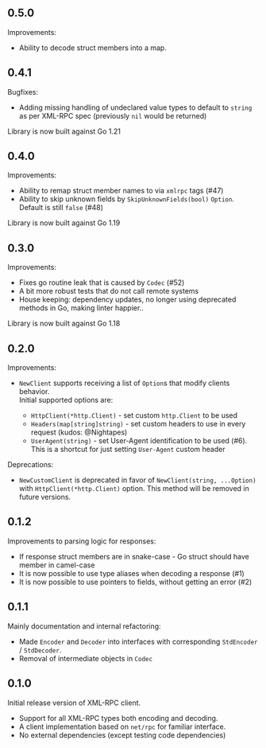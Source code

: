 ## 0.5.0

Improvements:

* Ability to decode struct members into a map.

## 0.4.1

Bugfixes:

* Adding missing handling of undeclared value types to default to `string` as per XML-RPC spec (previously `nil` would be returned)

Library is now built against Go 1.21

## 0.4.0

Improvements:

* Ability to remap struct member names to via `xmlrpc` tags (#47)
* Ability to skip unknown fields by `SkipUnknownFields(bool)` `Option`. Default is still `false` (#48)

Library is now built against Go 1.19

## 0.3.0

Improvements:

* Fixes go routine leak that is caused by `Codec` (#52)
* A bit more robust tests that do not call remote systems
* House keeping: dependency updates, no longer using deprecated methods in Go, making linter happier..

Library is now built against Go 1.18

## 0.2.0

Improvements:

* `NewClient` supports receiving a list of `Option`s that modify clients behavior.  
Initial supported options are:

  * `HttpClient(*http.Client)` - set custom `http.Client` to be used
  * `Headers(map[string]string)` - set custom headers to use in every request (kudos: @Nightapes)
  * `UserAgent(string)` - set User-Agent identification to be used (#6). This is a shortcut for just setting `User-Agent` custom header

Deprecations:

* `NewCustomClient` is deprecated in favor of `NewClient(string, ...Option)` with `HttpClient(*http.Client)` option. 
This method will be removed in future versions.

## 0.1.2

Improvements to parsing logic for responses:

* If response struct members are in snake-case - Go struct should have member in camel-case
* It is now possible to use type aliases when decoding a response (#1)
* It is now possible to use pointers to fields, without getting an error (#2)

## 0.1.1

Mainly documentation and internal refactoring:

* Made `Encoder` and `Decoder` into interfaces with corresponding `StdEncoder` / `StdDecoder`.
* Removal of intermediate objects in `Codec`

## 0.1.0

Initial release version of XML-RPC client.

* Support for all XML-RPC types both encoding and decoding.
* A client implementation based on `net/rpc` for familiar interface.
* No external dependencies (except testing code dependencies)
